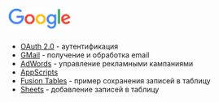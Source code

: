 # <img src="../img/google/google_logo.png" height="40">

*   [OAuth 2.0](oauth/README.md) - аутентификация
*   [GMail](gmail/README.md) - получение и обработка email
*   [AdWords](adwords.md) - управление рекламными кампаниями
*   [AppScripts](appscripts.md)
*   [Fusion Tables](fusion_tables.md) - пример сохранения записей в таблицу
*   [Sheets](sheets.md) - добавление записей в таблицу
